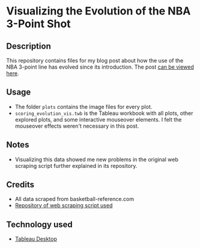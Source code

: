# Visualizing the Evolution of the NBA 3-Point Shot

## Description
This repository contains files for my blog post about how the use of the NBA 3-point line has evolved since its introduction. The post [can be viewed here](https://anaspiringsportsnerd.wordpress.com/2018/01/21/the-evolution-of-the-3-point-shot/).

## Usage
* The folder `plots` contains the image files for every plot.
* `scoring_evolution_vis.twb` is the Tableau workbook with all plots, other explored plots, and some interactive mouseover elements. I felt the mouseover effects weren't necessary in this post.

## Notes
* Visualizing this data showed me new problems in the original web scraping script further explained in its repository.

## Credits
* All data scraped from basketball-reference.com
* [Repository of web scraping script used](https://github.com/SpecCRA/nba_data_scrapers)

## Technology used
* [Tableau Desktop](https://www.tableau.com/)
